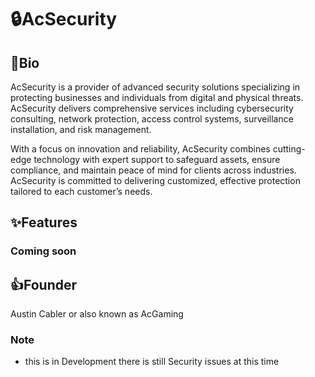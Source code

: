 # 🔒AcSecurity

## 📕Bio

AcSecurity is a provider of advanced security solutions specializing in protecting businesses and individuals from digital and physical threats. AcSecurity delivers comprehensive services including cybersecurity consulting, network protection, access control systems, surveillance installation, and risk management.

With a focus on innovation and reliability, AcSecurity combines cutting-edge technology with expert support to safeguard assets, ensure compliance, and maintain peace of mind for clients across industries. AcSecurity is committed to delivering customized, effective protection tailored to each customer’s needs.

## ✨Features

### Coming soon

## 👍Founder

Austin Cabler or also known as AcGaming

### Note

- this is in Development there is still Security issues at this time
